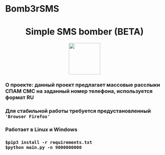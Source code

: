 # Bomb3rSMS

<h1 align="center"> Simple SMS bomber (BETA) </h1>
<div align="center">
  <img src="https://media2.giphy.com/media/H6E7CjSrSVWhgEV7E8/giphy.gif?cid=ecf05e478pm9qylq0bjnj9002lkilqx1yb032v8x58tik2nx&rid=giphy.gif&ct=s" width="100">
</div>
<h3> О проекте: данный проект предлагает массовые расслыки СПАМ СМС на заданный номер телефона, используется формат RU <h3>
<h3> Для стабильной работы требуется предустановленный <code> 'Browser Firefox' </code> </h3>
<h3> Работает в Linux и Windows </h3>
<h3><pre><code>$pip3 install -r requirements.txt </code>
<code>$python main.py -n 9000000000</code></pre></h2>

